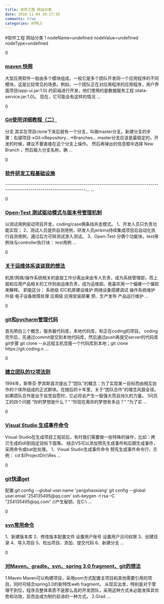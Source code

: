 ```yaml
---
title: 软件工程 网站分类
date: 2016-11-04 16:17:38
comments: true
categories: HTML5
---
```


#软件工程 网站分类
1 nodeName=undefined nodeValue=undefined nodeType=undefined
<div class="post_item"> <div class="digg">     <div class="diggit" onclick="DiggPost('xiang-',6027142,266269,1)">  <span class="diggnum" id="digg_count_6027142">0</span> </div>   </div>       <div class="post_item_body read-art-unlikely-candidate"> <h3><a class="titlelnk" href="http://www.cnblogs.com/xiang-/archive/2016/11/03/6027142.html" target="_blank">maven 快照</a></h3>                    <p class="post_item_summary">     大型应用软件一般由多个模块组成，一般它是多个团队开发同一个应用程序的不同模块，这是比较常见的场景。例如，一个团队正在对应用程序的应用程序，用户界面项目(app-ui.jar:1.0)&#160;的前端进行开发，他们使用的是数据服务工程 (data-service.jar:1.0)。 现在，它可能会有这样的情况 ...     </p>                    </div>  </div><div class="post_item"> <div class="digg">     <div class="diggit" onclick="DiggPost('lzh-boy',6026509,45990,1)">  <span class="diggnum" id="digg_count_6026509">0</span> </div>   </div>       <div class="post_item_body read-art-unlikely-candidate"> <h3><a class="titlelnk" href="http://www.cnblogs.com/lzh-boy/archive/2016/11/03/6026509.html" target="_blank">Git使用详细教程（二）</a></h3>                    <p class="post_item_summary">     分支 其实在项目clone下来后就有一个分支，叫做master分支。新建分支的步骤：右键项目→Git→Repository...→Branches... master分支应该是最稳定的，开发的时候，建议不要直接在这个分支上操作。 然后再弹出的信息框中选择 New Branch ，然后输入分支名称，确 ...     </p>                    </div>  </div><div class="post_item"> <div class="digg">     <div class="diggit" onclick="DiggPost('wintersun',6020750,18730,1)">  <span class="diggnum" id="digg_count_6020750">0</span> </div>   </div>       <div class="post_item_body read-art-unlikely-candidate"> <h3><a class="titlelnk" href="http://www.cnblogs.com/wintersun/archive/2016/11/01/6020750.html" target="_blank">软件研发工程基础设施</a></h3>                    <p class="post_item_summary">     -----------------------------------------------------------------------------------------------------------------------... ...     </p>                    </div>  </div><div class="post_item"> <div class="digg">     <div class="diggit" onclick="DiggPost('Javame',6019188,87247,1)">  <span class="diggnum" id="digg_count_6019188">0</span> </div>   </div>       <div class="post_item_body read-art-unlikely-candidate"> <h3><a class="titlelnk" href="http://www.cnblogs.com/Javame/archive/2016/11/01/6019188.html" target="_blank">Open-Test 测试驱动模式与版本号管理机制</a></h3>                    <p class="post_item_summary">     以测试用例驱动项目开发，coding/case俩条线并走模式。 1、开发人员只负责功能实现； 2、测试人员提供自测用例，研发人员jenkins持续集成项目后自动化执行自测用例，通过后方可转测试渗入测试。 3、Open-Test 分俩个功能块，test用例块与controller执行块： test用例 ...     </p>                    </div>  </div><div class="post_item"> <div class="digg">     <div class="diggit" onclick="DiggPost('Javame',6018280,87247,1)">  <span class="diggnum" id="digg_count_6018280">0</span> </div>   </div>       <div class="post_item_body read-art-unlikely-candidate"> <h3><a class="titlelnk" href="http://www.cnblogs.com/Javame/archive/2016/11/01/6018280.html" target="_blank">关于运维体系谈谈我的想法</a></h3>                    <p class="post_item_summary">     机房/网络/操作系统相关的底层工作分离出来由专人负责，成为系统管理部，而上层和应用产品相关的工作则由运维负责，成为运维部。我喜欢用一个偏硬一个偏软来解释。 职能区分： 系统级 IDC机房建设维护 网络设备搭建调试 操作系统维护升级 电子设备故障处理 应用级 应用安装部署 预、生产发布 产品运行维护  ...     </p>                    </div>  </div><div class="post_item"> <div class="digg">     <div class="diggit" onclick="DiggPost('chenxi99',6017824,314422,1)">  <span class="diggnum" id="digg_count_6017824">0</span> </div>   </div>       <div class="post_item_body read-art-unlikely-candidate"> <h3><a class="titlelnk" href="http://www.cnblogs.com/chenxi99/archive/2016/10/31/6017824.html" target="_blank">git和pycharm管理代码</a></h3>                    <p class="post_item_summary">     首先明白三个概念，服务器代码库，本地代码库，和正在coding的项目。 coding完毕后，先通过commit提交到本地代码库，然后通过push再提交server的代码库 git步骤 git clone --从远程主机克隆一个代码库到本地；git clone https://git.coding.n ...     </p>                    </div>  </div><div class="post_item"> <div class="digg">     <div class="diggit" onclick="DiggPost('vlouse',6016564,314455,1)">  <span class="diggnum" id="digg_count_6016564">0</span> </div>   </div>       <div class="post_item_body read-art-unlikely-candidate"> <h3><a class="titlelnk" href="http://www.cnblogs.com/vlouse/archive/2016/10/31/6016564.html" target="_blank">建立团队的12项法则</a></h3>                    <p class="post_item_summary">     1994年，斯蒂芬&#183;罗宾斯首次提出了“团队”的概念：为了实现某一目标而由相互协作的个体所组成的正式群体。在随后的十年里，关于“团队合作”的理念风靡全球。如果团队合作是出于自觉自愿时，它必将会产生一股强大而且持久的力量。 1问员工的四个问题 “你的梦想是什么？” “你现在离你的梦想有多远？” “为了实 ...     </p>                    </div>  </div><div class="post_item"> <div class="digg">     <div class="diggit" onclick="DiggPost('zengming',6013863,309000,1)">  <span class="diggnum" id="digg_count_6013863">0</span> </div>   </div>       <div class="post_item_body read-art-unlikely-candidate"> <h3><a class="titlelnk" href="http://www.cnblogs.com/zengming/archive/2016/10/30/VS生成事件命令.html" target="_blank">Visual Studio 生成事件命令</a></h3>                    <p class="post_item_summary">     Visual Studio在生成项目工程前后，有时我们需要做一些特殊的操作，比如：拷贝生成的dll到指定目标下面等。 结合VS可以添加预先生成事件和后期生成事件，采用命令或bat批处理。 1、Visual Studio生成事件命令 预先生成事件命令行，示例： cd $(ProjectDir)\Res ...     </p>                    </div>  </div><div class="post_item"> <div class="digg">     <div class="diggit" onclick="DiggPost('web21',6006699,234961,1)">  <span class="diggnum" id="digg_count_6006699">0</span> </div>   </div>       <div class="post_item_body read-art-unlikely-candidate"> <h3><a class="titlelnk" href="http://www.cnblogs.com/web21/archive/2016/10/28/6006699.html" target="_blank">git快速get</a></h3>                    <p class="post_item_summary">     配置:git config --global user.name &#39;yangshaoxiang&#39; git config --global user.email &#39;254135495@qq.com&#39; ssh-keygen -t rsa –C &quot;254135495@qq.com&quot; //产生秘钥、在C:\ ...     </p>                    </div>  </div><div class="post_item"> <div class="digg">     <div class="diggit" onclick="DiggPost('tianxintian22',6003397,256453,1)">  <span class="diggnum" id="digg_count_6003397">0</span> </div>   </div>       <div class="post_item_body read-art-unlikely-candidate"> <h3><a class="titlelnk" href="http://www.cnblogs.com/tianxintian22/archive/2016/10/27/6003397.html" target="_blank">svn常用命令</a></h3>                    <p class="post_item_summary">     1、新建版本库 2、修改版本配置文件 设置用户账号 设置用户访问权限 3、创建目录 4、导入项目 5、检出项目、添加、提交代码 6、新建分支 ...     </p>                    </div>  </div><div class="post_item"> <div class="digg">     <div class="diggit" onclick="DiggPost('piaopiaoqun',6003371,282996,1)">  <span class="diggnum" id="digg_count_6003371">0</span> </div>   </div>       <div class="post_item_body read-art-unlikely-candidate"> <h3><a class="titlelnk" href="http://www.cnblogs.com/piaopiaoqun/archive/2016/10/27/6003371.html" target="_blank">对Maven、gradle、svn、spring 3.0 fragment、git的想法</a></h3>                    <p class="post_item_summary">     1.Maven Maven可以构建项目，采用pom方式配置主项目和其他需要引用的项目。同时可结合spring3.0的新特性web fragment。 从现实出发，特别是对于管理不到位，程序员整体素质不是那么高的开发团队，采用这种方式未必能发挥其优势和功效，反而会成为制约前进的一种方式。 2.Grad ...     </p>                    </div>  </div>